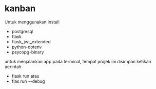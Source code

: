 # kanban
Untuk menggunakan install 
- postgresql
- flask
- flask_jwt_extended
- python-dotenv
- psycopg-binary

untuk menjalankan app pada terminal, tempat projek ini disimpan
ketikan perintah
- flask run
atau 
- flas run --debug
